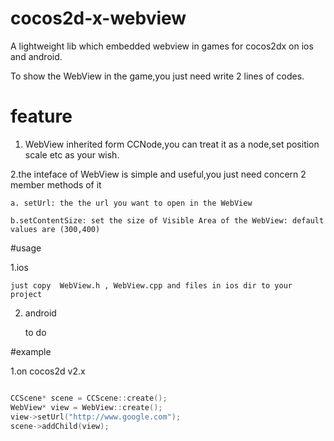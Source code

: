 # cocos2d-x-webview
A lightweight lib which embedded webview in games for cocos2dx on ios and android. 

To show the WebView in the game,you just need write 2 lines of codes.




# feature
1. WebView inherited form CCNode,you can treat it as a node,set position scale etc as your wish.

2.the inteface of WebView is simple and useful,you just need concern 2 member methods of it

    a. setUrl: the the url you want to open in the WebView

    b.setContentSize: set the size of Visible Area of the WebView: default values are (300,400)

#usage

1.ios
    
    just copy  WebView.h , WebView.cpp and files in ios dir to your project

2. android
    
    to do


#example

1.on cocos2d v2.x
```cpp

CCScene* scene = CCScene::create();
WebView* view = WebView::create();
view->setUrl("http://www.google.com");
scene->addChild(view);

```




